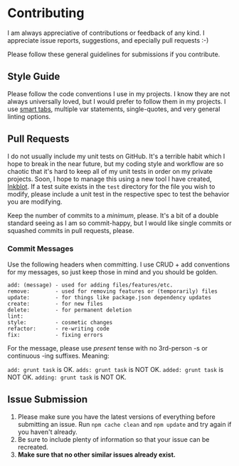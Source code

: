 # Contributing

I am always appreciative of contributions or feedback of any kind. I appreciate issue reports, suggestions, and epecially pull requests :-)

Please follow these general guidelines for submissions if you contribute.

## Style Guide

Please follow the code conventions I use in my projects. I know they are not always universally loved, but I would prefer to follow them in my projects. I use [smart tabs](http://www.emacswiki.org/emacs/SmartTabs), multiple var statements, single-quotes, and very general linting options.

## Pull Requests

I do not usually include my unit tests on GitHub. It's a terrible habit which I hope to break in the near future, but my coding style and workflow are so chaotic that it's hard to keep all of my unit tests in order on my private projects. Soon, I hope to manage this using a new tool I have created, [Inkblot](https://github.com/ajthor/inkblot). If a test suite exists in the `test` directory for the file you wish to modify, please include a unit test in the respective spec to test the behavior you are modifying.

Keep the number of commits to a *minimum*, please. It's a bit of a double standard seeing as I am so commit-happy, but I would like single commits or squashed commits in pull requests, please. 

### Commit Messages

Use the following headers when committing. I use CRUD + add conventions for my messages, so just keep those in mind and you should be golden.
```
add: (message) - used for adding files/features/etc.
remove:        - used for removing features or (temporarily) files
update:        - for things like package.json dependency updates
create:        - for new files
delete:        - for permanent deletion
lint:          
style:         - cosmetic changes
refactor:      - re-writing code
fix:           - fixing errors
```
For the message, please use *present* tense with no 3rd-person -s or continuous -ing suffixes. Meaning:

`add: grunt task` is OK.
`adds: grunt task` is NOT OK.
`added: grunt task` is NOT OK.
`adding: grunt task` is NOT OK.

## Issue Submission

1. Please make sure you have the latest versions of everything before submitting an issue. Run `npm cache clean` and `npm update` and try again if you haven't already.
2. Be sure to include plenty of information so that your issue can be recreated. 
3. __Make sure that no other similar issues already exist.__